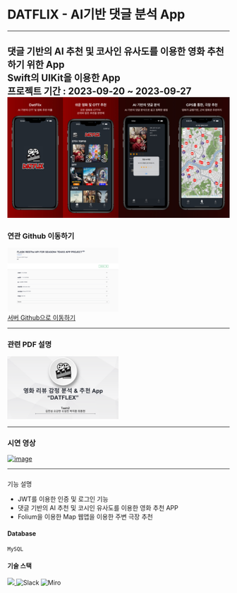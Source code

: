 # DATFLIX - AI기반 댓글 분석 App

----
댓글 기반의 AI 추천 및 코사인 유사도를 이용한 영화 추천하기 위한 App         
Swift의 UIKit을 이용한 App
<br/>
프로젝트 기간 : 2023-09-20 ~ 2023-09-27
<br/>
<img src = https://github.com/Oh-Kang94/Season4_Main-Project-App/blob/main/readme/images/App%20Mockup.jpg> </img>
---

### 연관 Github 이동하기
<a href= "https://github.com/Oh-Kang94/Season4_Main-project-Server">
  <img src="https://github.com/Oh-Kang94/Season4_Main-Project-App/blob/main/readme/images/SwaggerUI.png" alt="image" ,height="50%", width="50%"><br/>             
  서버 Github으로 이동하기 
</a>         

---
### 관련 PDF 설명
<a href = "https://drive.google.com/file/d/1pv2cBaMVXKGICXMkiTNPDpb8DJ1vkRu9/view?usp=share_link" title="PDF로 이동">
    <img src= "https://github.com/Oh-Kang94/Season4_Main-Project-App/blob/main/readme/images/ppt.png"  alt="image" ,height="50%", width="50%">
</a> 

---
### 시연 영상
<a href = "https://drive.google.com/file/d/103j-jACxvyxav3VZZQgOxRM-zBV829pW/view?usp=share_link">
  <img src = "https://github.com/Oh-Kang94/Season4_Main-Project-App/blob/feature/Readme/readme/images/Splash%20Screen.jpg" alt="image" ,height="50%", width="50%">
</a>

---
### 
기능 설명
- JWT를 이용한 인증 및 로그인 기능
- 댓글 기반의 AI 추천 및 코시인 유사도를 이용한 영화 추천 APP
- Folium을 이용한 Map 웹앱을 이용한 주변 극장 추천

#### Database    
    MySQL  
#### 기술 스택
<p align="left">
  <a href="https://skillicons.dev">
    <img src="https://skillicons.dev/icons?i=git,github,swift,py,flask,aws" />
  </a>
    <img src="https://cdn.icon-icons.com/icons2/2699/PNG/512/slack_tile_logo_icon_168820.png" height="53" title="Slack">
    <img src="https://cdn.icon-icons.com/icons2/3913/PNG/512/miro_logo_icon_248450.png" height="53" title="Miro">
</p>

